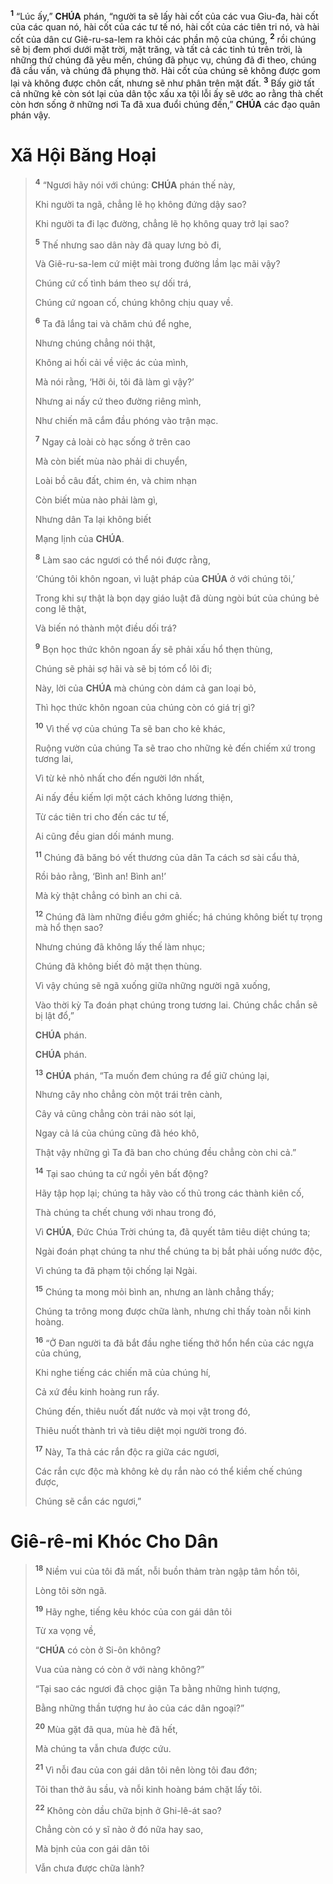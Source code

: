 <sup><b>1</b></sup> “Lúc ấy,” **CHÚA** phán, “người ta sẽ lấy hài cốt của các vua Giu-đa, hài cốt của các quan nó, hài cốt của các tư tế nó, hài cốt của các tiên tri nó, và hài cốt của dân cư Giê-ru-sa-lem ra khỏi các phần mộ của chúng, <sup><b>2</b></sup> rồi chúng sẽ bị đem phơi dưới mặt trời, mặt trăng, và tất cả các tinh tú trên trời, là những thứ chúng đã yêu mến, chúng đã phục vụ, chúng đã đi theo, chúng đã cầu vấn, và chúng đã phụng thờ. Hài cốt của chúng sẽ không được gom lại và không được chôn cất, nhưng sẽ như phân trên mặt đất. <sup><b>3</b></sup> Bấy giờ tất cả những kẻ còn sót lại của dân tộc xấu xa tội lỗi ấy sẽ ước ao rằng thà chết còn hơn sống ở những nơi Ta đã xua đuổi chúng đến,” **CHÚA** các đạo quân phán vậy.

# Xã Hội Băng Hoại

> <sup><b>4</b></sup> “Ngươi hãy nói với chúng: **CHÚA** phán thế này,
>
> Khi người ta ngã, chẳng lẽ họ không đứng dậy sao?
>
> Khi người ta đi lạc đường, chẳng lẽ họ không quay trở lại sao?
>
> <sup><b>5</b></sup> Thế nhưng sao dân này đã quay lưng bỏ đi,
>
> Và Giê-ru-sa-lem cứ miệt mài trong đường lầm lạc mãi vậy?
>
> Chúng cứ cố tình bám theo sự dối trá,
>
> Chúng cứ ngoan cố, chúng không chịu quay về.
>
> <sup><b>6</b></sup> Ta đã lắng tai và chăm chú để nghe,
>
> Nhưng chúng chẳng nói thật,
>
> Không ai hối cải về việc ác của mình,
>
> Mà nói rằng, ‘Hỡi ôi, tôi đã làm gì vậy?’
>
> Nhưng ai nấy cứ theo đường riêng mình,
>
> Như chiến mã cắm đầu phóng vào trận mạc.
>
> <sup><b>7</b></sup> Ngay cả loài cò hạc sống ở trên cao
>
> Mà còn biết mùa nào phải di chuyển,
>
> Loài bồ câu đất, chim én, và chim nhạn
>
> Còn biết mùa nào phải làm gì,
>
> Nhưng dân Ta lại không biết
>
> Mạng lịnh của **CHÚA**.
>
> <sup><b>8</b></sup> Làm sao các ngươi có thể nói được rằng,
>
> ‘Chúng tôi khôn ngoan, vì luật pháp của **CHÚA** ở với chúng tôi,’
>
> Trong khi sự thật là bọn dạy giáo luật đã dùng ngòi bút của chúng bẻ cong lẽ thật,
>
> Và biến nó thành một điều dối trá?
>
> <sup><b>9</b></sup> Bọn học thức khôn ngoan ấy sẽ phải xấu hổ thẹn thùng,
>
> Chúng sẽ phải sợ hãi và sẽ bị tóm cổ lôi đi;
>
> Này, lời của **CHÚA** mà chúng còn dám cả gan loại bỏ,
>
> Thì học thức khôn ngoan của chúng còn có giá trị gì?
>
> <sup><b>10</b></sup> Vì thế vợ của chúng Ta sẽ ban cho kẻ khác,
>
> Ruộng vườn của chúng Ta sẽ trao cho những kẻ đến chiếm xứ trong tương lai,
>
> Vì từ kẻ nhỏ nhất cho đến người lớn nhất,
>
> Ai nấy đều kiếm lợi một cách không lương thiện,
>
> Từ các tiên tri cho đến các tư tế,
>
> Ai cũng đều gian dối mánh mung.
>
> <sup><b>11</b></sup> Chúng đã băng bó vết thương của dân Ta cách sơ sài cẩu thả,
>
> Rồi bảo rằng, ‘Bình an! Bình an!’
>
> Mà kỳ thật chẳng có bình an chi cả.
>
> <sup><b>12</b></sup> Chúng đã làm những điều gớm ghiếc; há chúng không biết tự trọng mà hổ thẹn sao?
>
> Nhưng chúng đã không lấy thế làm nhục;
>
> Chúng đã không biết đỏ mặt thẹn thùng.
>
> Vì vậy chúng sẽ ngã xuống giữa những người ngã xuống,
>
> Vào thời kỳ Ta đoán phạt chúng trong tương lai. Chúng chắc chắn sẽ bị lật đổ,”
>
> **CHÚA** phán.
> 
> **CHÚA** phán.
>
> <sup><b>13</b></sup> **CHÚA** phán, “Ta muốn đem chúng ra để giữ chúng lại,
>
> Nhưng cây nho chẳng còn một trái trên cành,
>
> Cây vả cũng chẳng còn trái nào sót lại,
>
> Ngay cả lá của chúng cũng đã héo khô,
>
> Thật vậy những gì Ta đã ban cho chúng đều chẳng còn chi cả.”
>
> <sup><b>14</b></sup> Tại sao chúng ta cứ ngồi yên bất động?
>
> Hãy tập họp lại; chúng ta hãy vào cố thủ trong các thành kiên cố,
>
> Thà chúng ta chết chung với nhau trong đó,
>
> Vì **CHÚA**, Đức Chúa Trời chúng ta, đã quyết tâm tiêu diệt chúng ta;
>
> Ngài đoán phạt chúng ta như thể chúng ta bị bắt phải uống nước độc,
>
> Vì chúng ta đã phạm tội chống lại Ngài.
>
> <sup><b>15</b></sup> Chúng ta mong mỏi bình an, nhưng an lành chẳng thấy;
>
> Chúng ta trông mong được chữa lành, nhưng chỉ thấy toàn nỗi kinh hoàng.
>
> <sup><b>16</b></sup> “Ở Đan người ta đã bắt đầu nghe tiếng thở hổn hển của các ngựa của chúng,
>
> Khi nghe tiếng các chiến mã của chúng hí,
>
> Cả xứ đều kinh hoàng run rẩy.
>
> Chúng đến, thiêu nuốt đất nước và mọi vật trong đó,
>
> Thiêu nuốt thành trì và tiêu diệt mọi người trong đó.
>
> <sup><b>17</b></sup> Này, Ta thả các rắn độc ra giữa các ngươi,
>
> Các rắn cực độc mà không kẻ dụ rắn nào có thể kiềm chế chúng được,
>
> Chúng sẽ cắn các ngươi,”

# Giê-rê-mi Khóc Cho Dân

> <sup><b>18</b></sup> Niềm vui của tôi đã mất, nỗi buồn thảm tràn ngập tâm hồn tôi,
>
> Lòng tôi sờn ngã.
>
> <sup><b>19</b></sup> Hãy nghe, tiếng kêu khóc của con gái dân tôi
>
> Từ xa vọng về,
>
> “**CHÚA** có còn ở Si-ôn không?
>
> Vua của nàng có còn ở với nàng không?”
>
> “Tại sao các ngươi đã chọc giận Ta bằng những hình tượng,
>
> Bằng những thần tượng hư ảo của các dân ngoại?”
>
> <sup><b>20</b></sup> Mùa gặt đã qua, mùa hè đã hết,
>
> Mà chúng ta vẫn chưa được cứu.
>
> <sup><b>21</b></sup> Vì nỗi đau của con gái dân tôi nên lòng tôi đau đớn;
>
> Tôi than thở âu sầu, và nỗi kinh hoàng bám chặt lấy tôi.
>
> <sup><b>22</b></sup> Không còn dầu chữa bịnh ở Ghi-lê-át sao?
>
> Chẳng còn có y sĩ nào ở đó nữa hay sao,
>
> Mà bịnh của con gái dân tôi
>
> Vẫn chưa được chữa lành?